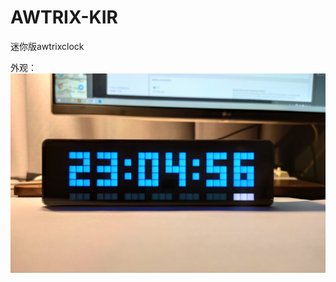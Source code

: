 # AWTRIX-KIR
迷你版awtrixclock

外观：
![image](https://github.com/kiritro/AWTRIX-KIR/blob/main/picture/front.jpg)